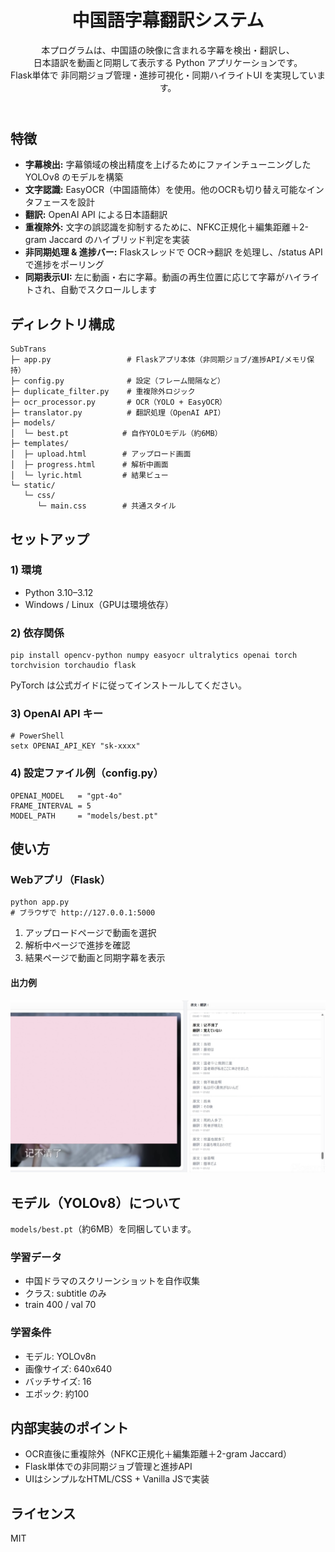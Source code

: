 <!DOCTYPE html>
<html lang="ja">
<head>
  <meta charset="UTF-8">
</head>
<body>

<header>
  <h1>中国語字幕翻訳システム</h1>
  <p class="muted">
    本プログラムは、中国語の映像に含まれる字幕を検出・翻訳し、<br>
    日本語訳を動画と同期して表示する Python アプリケーションです。<br>
    Flask単体で 非同期ジョブ管理・進捗可視化・同期ハイライトUI を実現しています。
  </p>
</header>

<section>
  <h2>特徴</h2>
  <ul>
    <li><strong>字幕検出:</strong> 字幕領域の検出精度を上げるためにファインチューニングした YOLOv8 のモデルを構築</li>
    <li><strong>文字認識:</strong> EasyOCR（中国語簡体）を使用。他のOCRも切り替え可能なインタフェースを設計</li>
    <li><strong>翻訳:</strong> OpenAI API による日本語翻訳</li>
    <li><strong>重複除外:</strong> 文字の誤認識を抑制するために、NFKC正規化＋編集距離＋2-gram Jaccard のハイブリッド判定を実装</li>
    <li><strong>非同期処理 & 進捗バー:</strong> Flaskスレッドで OCR→翻訳 を処理し、/status API で進捗をポーリング</li>
    <li><strong>同期表示UI:</strong> 左に動画・右に字幕。動画の再生位置に応じて字幕がハイライトされ、自動でスクロールします</li>
  </ul>
</section>

<section>
  <h2>ディレクトリ構成</h2>
  <pre><code>SubTrans
├─ app.py                 # Flaskアプリ本体（非同期ジョブ/進捗API/メモリ保持）
├─ config.py              # 設定（フレーム間隔など）
├─ duplicate_filter.py    # 重複除外ロジック
├─ ocr_processor.py       # OCR（YOLO + EasyOCR）
├─ translator.py          # 翻訳処理（OpenAI API）
├─ models/
│  └─ best.pt            # 自作YOLOモデル（約6MB）
├─ templates/
│  ├─ upload.html        # アップロード画面
│  ├─ progress.html      # 解析中画面
│  └─ lyric.html         # 結果ビュー
└─ static/
   └─ css/
      └─ main.css        # 共通スタイル
</code></pre>
</section>

<section>
  <h2>セットアップ</h2>

  <h3>1) 環境</h3>
  <ul>
    <li>Python 3.10–3.12</li>
    <li>Windows / Linux（GPUは環境依存）</li>
  </ul>

  <h3>2) 依存関係</h3>
  <pre><code>pip install opencv-python numpy easyocr ultralytics openai torch torchvision torchaudio flask</code></pre>
  <p class="note">PyTorch は公式ガイドに従ってインストールしてください。</p>

  <h3>3) OpenAI API キー</h3>
  <pre><code># PowerShell
setx OPENAI_API_KEY "sk-xxxx"</code></pre>

  <h3>4) 設定ファイル例（config.py）</h3>
  <pre><code>OPENAI_MODEL   = "gpt-4o"
FRAME_INTERVAL = 5
MODEL_PATH     = "models/best.pt"</code></pre>
</section>

<section>
  <h2>使い方</h2>
  <h3>Webアプリ（Flask）</h3>
  <pre><code>python app.py
# ブラウザで http://127.0.0.1:5000</code></pre>

  <ol>
    <li>アップロードページで動画を選択</li>
    <li>解析中ページで進捗を確認</li>
    <li>結果ページで動画と同期字幕を表示</li>
  </ol>
  <h4>出力例</h4>
    <p><img src="https://raw.githubusercontent.com/wakako0927/subtrans/refs/heads/main/SubTrans/images/sumple_image.JPEG" alt="例" width="700"></p>
</code></pre>
</section>

<section>
  <h2>モデル（YOLOv8）について</h2>
  <p><code>models/best.pt</code>（約6MB）を同梱しています。</p>

  <h3>学習データ</h3>
  <ul>
    <li>中国ドラマのスクリーンショットを自作収集</li>
    <li>クラス: subtitle のみ</li>
    <li>train 400 / val 70</li>
  </ul>

  <h3>学習条件</h3>
  <ul>
    <li>モデル: YOLOv8n</li>
    <li>画像サイズ: 640x640</li>
    <li>バッチサイズ: 16</li>
    <li>エポック: 約100</li>
  </ul>
</section>

<section>
  <h2>内部実装のポイント</h2>
  <ul>
    <li>OCR直後に重複除外（NFKC正規化＋編集距離＋2-gram Jaccard）</li>
    <li>Flask単体での非同期ジョブ管理と進捗API</li>
    <li>UIはシンプルなHTML/CSS + Vanilla JSで実装</li>
  </ul>
</section>

<section>
  <h2>ライセンス</h2>
  <p>MIT</p>
</section>

</body>
</html>
